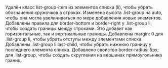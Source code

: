 Удалён класс list-group-item из элементов списка (li), чтобы убрать обозначения кружочков в строках.
Изменена высота .list-group на auto, чтобы она могла увеличиваться по мере добавления новых элементов.
Добавлены правила для border-bottom и border-right у .list-group li, чтобы создать границы между строками. Это добавит как горизонтальные, так и вертикальные границы.
Добавлены margin: 0 для .list-group li, чтобы убрать отступы между элементами списка.
Добавлены .list-group li:last-child, чтобы убрать нижнюю границу у последнего элемента списка.
Добавлено свойство border-radius: 5px; для .list-group, чтобы создать скругления на вершинах прямоугольника границ.